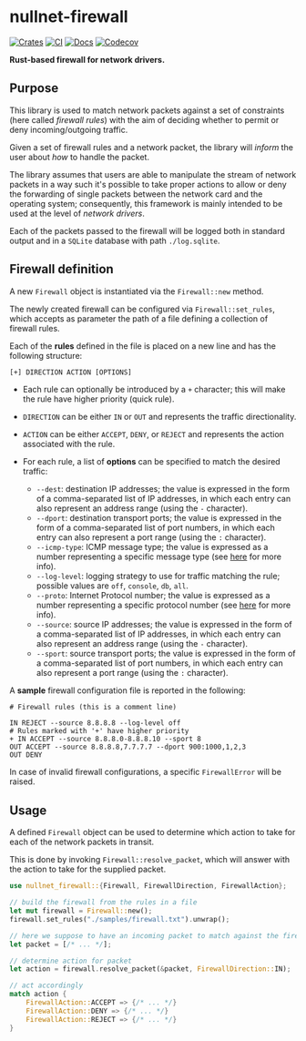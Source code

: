 # nullnet-firewall

[![Crates](https://img.shields.io/crates/v/nullnet-firewall?&logo=rust)](https://crates.io/crates/nullnet-firewall)
[![CI](https://github.com/gyulyvgc/nullnet-firewall/workflows/CI/badge.svg)](https://github.com/GyulyVGC/nullnet-firewall/actions/)
[![Docs](https://docs.rs/nullnet-firewall/badge.svg)](https://docs.rs/nullnet-firewall/latest/)
[![Codecov](https://codecov.io/gh/GyulyVGC/nullnet-firewall/graph/badge.svg?token=0KQNH1DV6Q)](https://codecov.io/gh/GyulyVGC/nullnet-firewall)

**Rust-based firewall for network drivers.**

## Purpose

This library is used to match network packets against a set of constraints (here called *firewall rules*)
with the aim of deciding whether to permit or deny incoming/outgoing traffic.

Given a set of firewall rules and a network packet, the library will *inform* the user
about *how* to handle the packet.

The library assumes that users are able to manipulate the stream of network packets in a way such
it's possible to take proper actions to allow or deny the forwarding of single packets
between the network card and the operating system; consequently, this framework is mainly intended
to be used at the level of *network drivers*.

Each of the packets passed to the firewall will be logged both in standard output
and in a `SQLite` database with path `./log.sqlite`.

## Firewall definition

A new `Firewall` object is instantiated via the `Firewall::new` method.

The newly created firewall can be configured via `Firewall::set_rules`, which accepts as parameter
the path of a file defining a collection of firewall rules.

Each of the **rules** defined in the file is placed on a new line and has the following structure:
``` txt
[+] DIRECTION ACTION [OPTIONS]
```

* Each rule can optionally be introduced by a `+` character; this will make the rule
  have higher priority (quick rule).

* `DIRECTION` can be either `IN` or `OUT` and represents the traffic directionality.

* `ACTION` can be either `ACCEPT`, `DENY`, or `REJECT` and represents the action
associated with the rule.

* For each rule, a list of **options** can be specified to match the desired traffic:
  * `--dest`: destination IP addresses; the value is expressed in the form of a comma-separated
    list of IP addresses, in which each entry can also represent an address range (using the `-` character).
  * `--dport`: destination transport ports; the value is expressed in the form of a comma-separated
    list of port numbers, in which each entry can also represent a port range (using the `:` character).
  * `--icmp-type`: ICMP message type; the value is expressed as a number representing
    a specific message type (see [here](https://www.iana.org/assignments/icmp-parameters/icmp-parameters.xhtml#icmp-parameters-types) for more info).
  * `--log-level`: logging strategy to use for traffic matching the rule; possible values are `off`, `console`, `db`, `all`.
  * `--proto`: Internet Protocol number; the value is expressed as a number representing
    a specific protocol number (see [here](https://www.iana.org/assignments/protocol-numbers/protocol-numbers.xhtml#protocol-numbers-1) for more info).
  * `--source`: source IP addresses; the value is expressed in the form of a comma-separated
    list of IP addresses, in which each entry can also represent an address range (using the `-` character).
  * `--sport`: source transport ports; the value is expressed in the form of a comma-separated
    list of port numbers, in which each entry can also represent a port range (using the `:` character).

A **sample** firewall configuration file is reported in the following:

``` text
# Firewall rules (this is a comment line)

IN REJECT --source 8.8.8.8 --log-level off
# Rules marked with '+' have higher priority
+ IN ACCEPT --source 8.8.8.0-8.8.8.10 --sport 8
OUT ACCEPT --source 8.8.8.8,7.7.7.7 --dport 900:1000,1,2,3
OUT DENY
```

In case of invalid firewall configurations, a specific `FirewallError` will be raised.

## Usage

A defined `Firewall` object can be used to determine which action to take for each
of the network packets in transit.

This is done by invoking `Firewall::resolve_packet`, which will answer with the
action to take for the supplied packet.

``` rust
use nullnet_firewall::{Firewall, FirewallDirection, FirewallAction};

// build the firewall from the rules in a file
let mut firewall = Firewall::new();
firewall.set_rules("./samples/firewall.txt").unwrap();

// here we suppose to have an incoming packet to match against the firewall
let packet = [/* ... */];

// determine action for packet
let action = firewall.resolve_packet(&packet, FirewallDirection::IN);

// act accordingly
match action {
    FirewallAction::ACCEPT => {/* ... */}
    FirewallAction::DENY => {/* ... */}
    FirewallAction::REJECT => {/* ... */}
}
```
